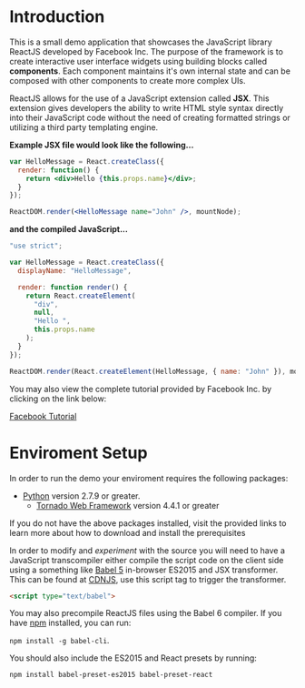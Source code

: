 Introduction
=============
This is a small demo application that showcases the JavaScript library ReactJS developed by Facebook Inc.  The purpose of the framework is to create interactive user interface widgets using building blocks called **components**.  Each component maintains it's own internal state and can be composed with other components to create more complex UIs.

ReactJS allows for the use of a JavaScript extension called **JSX**.  This extension gives developers the ability to write HTML style syntax directly into their JavaScript code without the need of creating formatted strings or utilizing a third party templating engine.  

**Example JSX file would look like the following...**

```jsx
var HelloMessage = React.createClass({
  render: function() {
    return <div>Hello {this.props.name}</div>;
  }
});

ReactDOM.render(<HelloMessage name="John" />, mountNode);
```

**and the compiled JavaScript...**

```javascript
"use strict";

var HelloMessage = React.createClass({
  displayName: "HelloMessage",

  render: function render() {
    return React.createElement(
      "div",
      null,
      "Hello ",
      this.props.name
    );
  }
});

ReactDOM.render(React.createElement(HelloMessage, { name: "John" }), mountNode);
```

You may also view the complete tutorial provided by Facebook Inc. by clicking on the link below:

[Facebook Tutorial](https://facebook.github.io/react/docs/tutorial.html)

Enviroment Setup
================
In order to run the demo your enviroment requires the following packages:

* [Python](https://www.python.org/) version 2.7.9 or greater.
  * [Tornado Web Framework](http://www.tornadoweb.org/en/stable/) version 4.4.1 or greater

If you do not have the above packages installed, visit the provided links to learn more about how to download and install the prerequisites

In order to modify and *experiment* with the source you will need to have a JavaScript transcompiler either compile the script code on the client side using a something like [Babel 5](https://babeljs.io/) in-browser ES2015 and JSX transformer.  This can be found at [CDNJS](https://cdnjs.com/libraries/babel-core/5.8.34), use this script tag to trigger the transformer.
```html 
<script type="text/babel">
```

You may also precompile ReactJS files using the Babel 6 compiler.  If you have [npm](https://www.npmjs.com/) installed, you can run:

`npm install -g babel-cli`.

You should also include the ES2015 and React presets by running:

`npm install babel-preset-es2015 babel-preset-react`